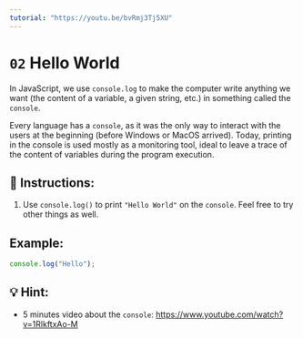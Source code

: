 ```yaml
---
tutorial: "https://youtu.be/bvRmj3Tj5XU"
---
```


# `02` Hello World

In JavaScript, we use `console.log` to make the computer write anything we want (the content of a variable, a given string, etc.) in something called the `console`.

Every language has a `console`, as it was the only way to interact with the users at the beginning (before  Windows or MacOS arrived). Today, printing in the console is used mostly as a monitoring tool, ideal to leave a trace of the content of variables during the program execution.

## 📝 Instructions:

1. Use `console.log()` to print `"Hello World"` on the `console`. Feel free to try other things as well.

## Example:

```js
console.log("Hello");
```

## 💡 Hint:

+ 5 minutes video about the `console`:
https://www.youtube.com/watch?v=1RlkftxAo-M